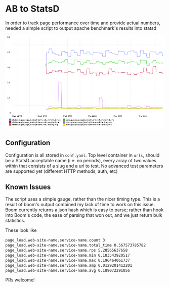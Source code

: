 # AB to StatsD

In order to track page performance over time and provide actual numbers, needed
a simple script to output apache benchmark's results into statsd

![statsd.png](static/example.png)

## Configuration

Configuration is all stored in `conf.yaml`. Top level container in `urls`,
should be a StatsD acceptable name (i.e. no periods), every array of two values
within that consists of a slug and a url to test. No advanced test parameters
are supported yet (different HTTP methods, auth, etc)

## Known Issues

The script uses a simple gauge, rather than the nicer timing type. This is a
result of boom's output combined my lack of time to work on this issue. Boom
currently returns a json hash which is easy to parse; rather than hook into
Boom's code, the ease of parsing that won out, and we just return bulk
statistics.

These look like

```
page_load.web-site-name.service-name.count 3
page_load.web-site-name.service-name.total_time 0.567573785782
page_load.web-site-name.service-name.rps 5.28565637658
page_load.web-site-name.service-name.min 0.183543920517
page_load.web-site-name.service-name.max 0.196464061737
page_load.web-site-name.service-name.amp 0.0129201412201
page_load.web-site-name.service-name.avg 0.189072291056
```

PRs welcome!
